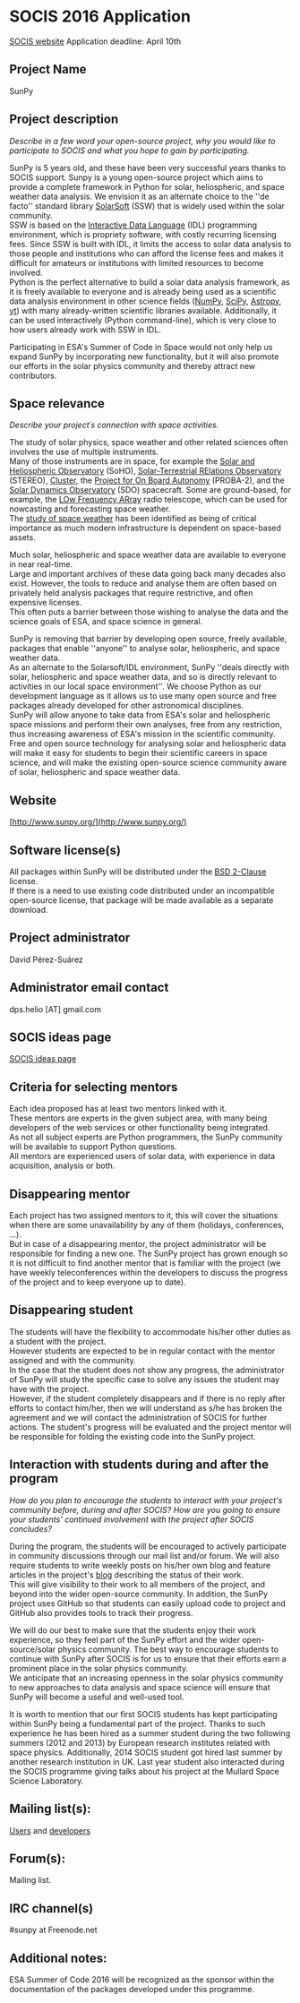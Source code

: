 # SOCIS 2016 Application

[SOCIS website](http://sophia.estec.esa.int/)
Application deadline: April 10th

## Project Name
SunPy

## Project description
_Describe in a few word your open-source project, why you would like to participate 
to SOCIS and what you hope to gain by participating._

SunPy is 5 years old, and these have been very successful years thanks to SOCIS support.
Sunpy is a young open-source project which aims 
to provide a complete framework in Python for solar, heliospheric, and space weather 
data analysis. 
We envision it as an alternate choice to the ''de facto'' standard library 
[SolarSoft](http://www.mssl.ucl.ac.uk/surf/sswdoc/solarsoft/) (SSW) that is widely 
used within the solar community.  
SSW is based on the  [Interactive Data Language](http://www.ittvis.com/language/en-us/productsservices/idl.aspx) (IDL) 
programming environment, which is propriety software, with costly recurring licensing fees.
Since SSW is built with IDL, it limits the access to solar data analysis to those 
people and institutions who can afford the license fees and makes it difficult for 
amateurs or institutions with limited resources to become involved.  
Python is the perfect alternative to build a solar data analysis framework, as it 
is freely available to everyone and is already being used as a scientific data analysis 
environment in other science fields ([NumPy](http://numpy.scipy.org/), 
[SciPy](http://scipy.org/), [Astropy](http://www.astropy.org/), 
[yt](http://yt-project.org/)) with many already-written scientific libraries available. 
Additionally, it can be used interactively (Python command-line), 
which is very close to how users already work with SSW in IDL.

Participating in ESA's Summer of Code in Space would not only help us expand SunPy 
by incorporating new functionality, but it will also promote our efforts in the 
solar physics community and thereby attract new contributors.

## Space relevance
_Describe your project´s connection with space activities._

The study of solar physics, space weather and other related sciences often 
involves the use of multiple instruments.  
Many of those instruments are in space, for example the 
[Solar and Heliospheric Observatory](http://sohowww.nascom.nasa.gov/) (SoHO), 
[Solar-Terrestrial RElations Observatory](http://stereo.gsfc.nasa.gov/) (STEREO), 
[Cluster](http://sci.esa.int/cluster), 
the 
[Project for On Board Autonomy](http://www.esa.int/esaMI/Proba/index.html) (PROBA-2), 
and the 
[Solar Dynamics Observatory](http://www.nasa.gov/mission_pages/sdo/main/index.html) (SDO) 
spacecraft.
Some are ground-based, for example, the [LOw Frequency ARray](http://www.lofar.org/) 
radio telescope, which can be used for nowcasting and forecasting space weather.  
The [study of space weather](http://www.esa-spaceweather.net/) has been identified 
as being of critical importance as much modern infrastructure is dependent on 
space-based assets.

Much solar, heliospheric and space weather data are available to everyone in near 
real-time.  
Large and important archives of these data going back many decades also exist. 
However, the tools to reduce and analyse them are often based on privately held 
analysis packages that require restrictive, and often expensive licenses.  
This often puts a barrier between those wishing to analyse the data and the 
science goals of ESA, and space science in general.

SunPy is removing that barrier by developing open source, freely available, 
packages that enable ''anyone'' to analyse solar, heliospheric, and space weather data.  
As an alternate to the Solarsoft/IDL environment, SunPy ''deals directly with solar, 
heliospheric and space weather data, and so is directly relevant to activities in our 
local space environment''. 
We choose Python as our development language as it allows us to use many open source 
and free packages already developed for other astronomical disciplines.  
SunPy will allow anyone to take data from ESA's solar and heliospheric space missions 
and perform their own analyses, free from any restriction, thus increasing awareness 
of ESA's mission in the scientific community.  
Free and open source technology for analysing solar and heliospheric data will make 
it easy for students to begin their scientific careers in space science, and will 
make the existing open-source science community aware of solar, heliospheric and 
space weather data.

## Website

[http://www.sunpy.org/](http://www.sunpy.org/)

## Software license(s)

All packages within SunPy will be distributed under the 
[BSD 2-Clause](http://www.opensource.org/licenses/BSD-2-Clause) license.  
If there is a need to use existing code distributed under an incompatible open-source 
license, that package will be made available as a separate download.

## Project administrator

David Pérez-Suárez

## Administrator email contact

dps.helio [AT] gmail.com

## SOCIS ideas page

[SOCIS ideas page](https://github.com/sunpy/sunpy/wiki/SOCIS-2016-Ideas-Page)

## Criteria for selecting mentors

Each idea proposed has at least two mentors linked with it.  
These mentors are experts in the given subject area, with many being developers of 
the web services or other functionality being integrated.  
As not all subject experts are Python programmers, the SunPy community will be 
available to support Python questions.  
All mentors are experienced users of solar data, with experience in data acquisition, 
analysis or both.

## Disappearing mentor

Each project has two assigned mentors to it, this will cover the situations when 
there are some unavailability by any of them (holidays, conferences, ...).  
But in case of a disappearing mentor, the project administrator will be responsible 
for finding a new one. 
The SunPy project has grown enough so it is not difficult to find another mentor 
that is familiar with the project (we have weekly teleconferences within the developers 
to discuss the progress of the project and to keep everyone up to date).

## Disappearing student

The students will have the flexibility to accommodate his/her other duties as a 
student with the project.  
However students are expected to be in regular contact with the mentor assigned 
and with the community.  
In the case that the student does not show any progress, the administrator of 
SunPy will study the specific case to solve any issues the student may have with
the project.  
However, if the student completely disappears and if there is no reply after 
efforts to contact him/her, then we will understand as s/he has broken the 
agreement and we will contact the administration of SOCIS for further actions. 
The student's progress will be evaluated and the project mentor will be responsible 
for folding the existing code into the SunPy project.

## Interaction with students during and after the program
_How do you plan to encourage the students to interact with your project's community 
before, during and after SOCIS? How are you going to ensure your students' continued 
involvement with the project after SOCIS concludes?_

During the program, the students will be encouraged to actively participate in 
community discussions through our mail list and/or forum.  We will also require 
students to write weekly posts on his/her own blog and feature articles in the 
project's [blog](http://www.sunpy.org/blog/) describing the status of their work.  
This will give visibility to their work to all members of the project, and 
beyond into the wider open-source community. 
In addition, the SunPy project uses GitHub so that students can easily upload 
code to project and GitHub also provides tools to track their progress.

We will do our best to make sure that the students enjoy their work experience, 
so they feel part of the SunPy effort and the wider open-source/solar physics 
community.
The best way to encourage students to continue with SunPy after SOCIS is for us 
to ensure that their efforts earn a prominent place in the solar physics community.  
We anticipate that an increasing openness in the solar physics community to new 
approaches to data analysis and space science will ensure that SunPy will become 
a useful and well-used tool.

It is worth to mention that our first SOCIS students has kept participating
within SunPy being a fundamental part of the project. Thanks to such experience
he has been hired as a summer student during the two following summers (2012 and
2013) by European research institutes related with space physics. Additionally,
2014 SOCIS student got hired last summer by another research institution in UK.
Last year student also interacted during the SOCIS programme giving talks about
his project at the Mullard Space Science Laboratory.

## Mailing list(s):

[Users](https://groups.google.com/forum/?hl=en#!forum/sunpy) and 
[developers](https://groups.google.com/forum/?hl=en#!forum/sunpy-dev)

## Forum(s):

Mailing list.

## IRC channel(s)
 #sunpy at Freenode.net

## Additional notes:

ESA Summer of Code 2016 will be recognized as the sponsor within the documentation 
of the packages developed under this programme.
